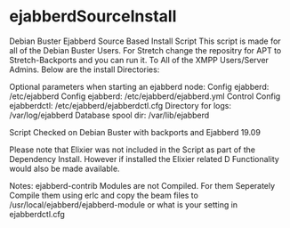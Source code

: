 # ejabberdSourceInstall
Debian Buster Ejabberd Source Based Install Script
This script is made for all of the Debian Buster Users. 
For Stretch change the repositry for APT to Stretch-Backports and you can run it. 
To All of the XMPP Users/Server Admins.
Below are the install Directories:

Optional parameters when starting an ejabberd node:
Config ejabberd:    /etc/ejabberd
Config ejabberd:    /etc/ejabberd/ejabberd.yml
Control Config ejabberdctl: /etc/ejabberd/ejabberdctl.cfg
Directory for logs: /var/log/ejabberd
Database spool dir: /var/lib/ejabberd

Script Checked on Debian Buster with backports and Ejabberd 19.09

Please note that Elixier was not included in the Script as part of the Dependency Install.
However if installed the Elixier related D Functionality would also be made available.

Notes: ejabberd-contrib Modules are not Compiled. For them Seperately Compile them using erlc and copy the beam files to /usr/local/ejabberd/ejabberd-module or what is your setting in ejabberdctl.cfg
